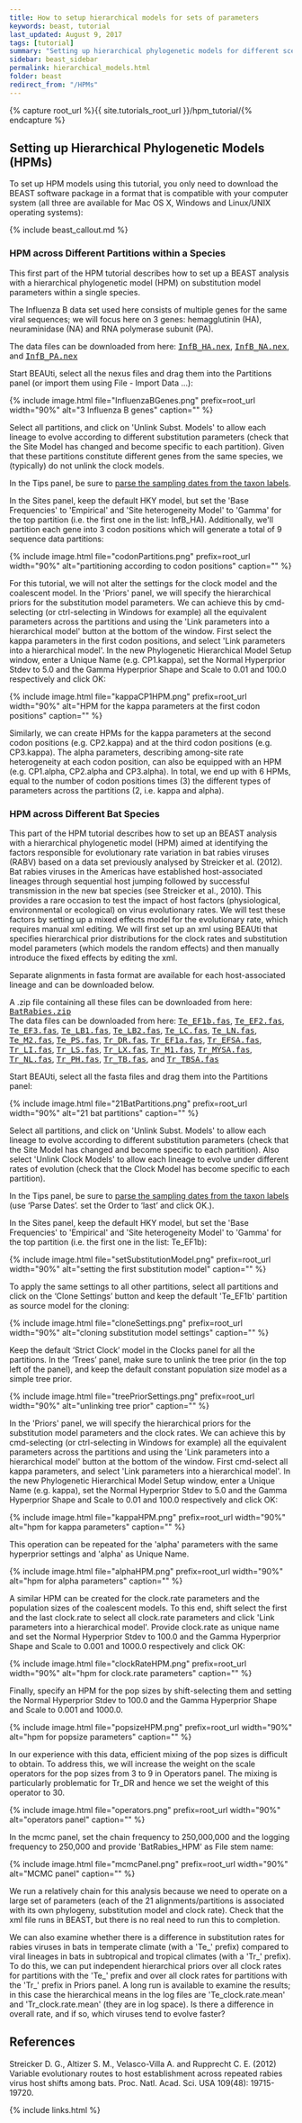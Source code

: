 ```yaml
---
title: How to setup hierarchical models for sets of parameters
keywords: beast, tutorial
last_updated: August 9, 2017
tags: [tutorial]
summary: "Setting up hierarchical phylogenetic models for different scenarios."
sidebar: beast_sidebar
permalink: hierarchical_models.html
folder: beast
redirect_from: "/HPMs"
---
```


{% capture root_url %}{{ site.tutorials_root_url }}/hpm_tutorial/{% endcapture %}

## Setting up Hierarchical Phylogenetic Models (HPMs)

To set up HPM models using this tutorial, you only need to download the BEAST software package in a format that is compatible with your computer system (all three are available for Mac OS X, Windows and Linux/UNIX operating systems):

{% include beast_callout.md %}

### HPM across Different Partitions within a Species

This first part of the HPM tutorial describes how to set up a BEAST analysis with a hierarchical phylogenetic model (HPM) on substitution model parameters within a single species.

The Influenza B data set used here consists of multiple genes for the same viral sequences; we will focus here on 3 genes: hemagglutinin (HA), neuraminidase (NA) and RNA polymerase subunit (PA).

<div class="alert alert-success" role="alert"><i class="fa fa-download fa-lg"></i> 
The data files can be downloaded from here:
<a href="{{ root_url }}files/InfB_HA.nex"><samp>InfB_HA.nex</samp></a>, 
<a href="{{ root_url }}files/InfB_NA.nex"><samp>InfB_NA.nex</samp></a>, and 
<a href="{{ root_url }}files/InfB_PA.nex"><samp>InfB_PA.nex</samp></a>
</div>

Start BEAUti, select all the nexus files and drag them into the Partitions panel (or import them using File - Import Data ...):

{% include image.html file="InfluenzaBGenes.png" prefix=root_url width="90%" alt="3 Influenza B genes" caption="" %}

Select all partitions, and click on 'Unlink Subst. Models' to allow each lineage to evolve according to different substitution parameters (check that the Site Model has changed and become specific to each partition). 
Given that these partitions constitute different genes from the same species, we (typically) do not unlink the clock models.

In the Tips panel, be sure to [parse the sampling dates from the taxon labels](tip_dates).

In the Sites panel, keep the default HKY model, but set the 'Base Frequencies' to 'Empirical' and 'Site heterogeneity Model' to 'Gamma' for the top partition (i.e. the first one in the list: InfB_HA).
Additionally, we'll partition each gene into 3 codon positions which will generate a total of 9 sequence data partitions:

{% include image.html file="codonPartitions.png" prefix=root_url width="90%" alt="partitioning according to codon positions" caption="" %}

For this tutorial, we will not alter the settings for the clock model and the coalescent model.
In the 'Priors' panel, we will specify the hierarchical priors for the substitution model parameters. 
We can achieve this by cmd-selecting (or ctrl-selecting in Windows for example) all the equivalent parameters across the partitions and using the 'Link parameters into a hierarchical model' button at the bottom of the window. 
First select the kappa parameters in the first codon positions, and select 'Link parameters into a hierarchical model'. 
In the new Phylogenetic Hierarchical Model Setup window, enter a Unique Name (e.g. CP1.kappa), set the Normal Hyperprior Stdev to 5.0 and the Gamma Hyperprior Shape and Scale to 0.01 and 100.0 respectively and click OK:

{% include image.html file="kappaCP1HPM.png" prefix=root_url width="90%" alt="HPM for the kappa parameters at the first codon positions" caption="" %}

Similarly, we can create HPMs for the kappa parameters at the second codon positions (e.g. CP2.kappa) and at the third codon positions (e.g. CP3.kappa).
The alpha parameters, describing among-site rate heterogeneity at each codon position, can also be equipped with an HPM (e.g. CP1.alpha, CP2.alpha and CP3.alpha).
In total, we end up with 6 HPMs, equal to the number of codon positions times (3) the different types of parameters across the partitions (2, i.e. kappa and alpha).


### HPM across Different Bat Species

This part of the HPM tutorial describes how to set up an BEAST analysis with a hierarchical phylogenetic model (HPM) aimed at identifying the factors responsible for evolutionary rate variation in bat rabies viruses (RABV) based on a data set previously analysed by Streicker et al. (2012). 
Bat rabies viruses in the Americas have established host-associated lineages through sequential host jumping followed by successful transmission in the new bat species (see Streicker et al., 2010). 
This provides a rare occasion to test the impact of host factors (physiological, environmental or ecological) on virus evolutionary rates. 
We will test these factors by setting up a mixed effects model for the evolutionary rate, which requires manual xml editing. 
We will first set up an xml using BEAUti that specifies hierarchical prior distributions for the clock rates and substitution model parameters (which models the random effects) and then manually introduce the fixed effects by editing the xml.

Separate alignments in fasta format are available for each host-associated lineage and can be downloaded below. 
<div class="alert alert-success" role="alert"><i class="fa fa-download fa-lg"></i> 
A .zip file containing all these files can be downloaded from here:
<a href="{{ root_url }}files/BatRabies.zip"><samp>BatRabies.zip</samp></a>
</div>

<div class="alert alert-success" role="alert"><i class="fa fa-download fa-lg"></i> 
The data files can be downloaded from here:
<a href="{{ root_url }}files/Te_EF1b.fas"><samp>Te_EF1b.fas</samp></a>, 
<a href="{{ root_url }}files/Te_EF2.fas"><samp>Te_EF2.fas</samp></a>, 
<a href="{{ root_url }}files/Te_EF3.fas"><samp>Te_EF3.fas</samp></a>, 
<a href="{{ root_url }}files/Te_LB1.fas"><samp>Te_LB1.fas</samp></a>, 
<a href="{{ root_url }}files/Te_LB2.fas"><samp>Te_LB2.fas</samp></a>, 
<a href="{{ root_url }}files/Te_LC.fas"><samp>Te_LC.fas</samp></a>, 
<a href="{{ root_url }}files/Te_LN.fas"><samp>Te_LN.fas</samp></a>,
<a href="{{ root_url }}files/Te_M2.fas"><samp>Te_M2.fas</samp></a>,
<a href="{{ root_url }}files/Te_PS.fas"><samp>Te_PS.fas</samp></a>,
<a href="{{ root_url }}files/Tr_DR.fas"><samp>Tr_DR.fas</samp></a>,
<a href="{{ root_url }}files/Tr_EF1a.fas"><samp>Tr_EF1a.fas</samp></a>, 
<a href="{{ root_url }}files/Tr_EFSA.fas"><samp>Tr_EFSA.fas</samp></a>,
<a href="{{ root_url }}files/Tr_LI.fas"><samp>Tr_LI.fas</samp></a>,
<a href="{{ root_url }}files/Tr_LS.fas"><samp>Tr_LS.fas</samp></a>,
<a href="{{ root_url }}files/Tr_LX.fas"><samp>Tr_LX.fas</samp></a>,
<a href="{{ root_url }}files/Tr_M1.fas"><samp>Tr_M1.fas</samp></a>,
<a href="{{ root_url }}files/Tr_MYSA.fas"><samp>Tr_MYSA.fas</samp></a>,
<a href="{{ root_url }}files/Tr_NL.fas"><samp>Tr_NL.fas</samp></a>,
<a href="{{ root_url }}files/Tr_PH.fas"><samp>Tr_PH.fas</samp></a>,
<a href="{{ root_url }}files/Tr_TB.fas"><samp>Tr_TB.fas</samp></a>, and
<a href="{{ root_url }}files/Tr_TBSA.fas"><samp>Tr_TBSA.fas</samp></a>
</div>

Start BEAUti, select all the fasta files and drag them into the Partitions panel:

{% include image.html file="21BatPartitions.png" prefix=root_url width="90%" alt="21 bat partitions" caption="" %}

Select all partitions, and click on 'Unlink Subst. Models' to allow each lineage to evolve according to different substitution parameters (check that the Site Model has changed and become specific to each partition). 
Also select 'Unlink Clock Models' to allow each lineage to evolve under different rates of evolution (check that the Clock Model has become specific to each partition).

In the Tips panel, be sure to [parse the sampling dates from the taxon labels](tip_dates) (use ‘Parse Dates’. set the Order to ‘last’ and click OK.).

In the Sites panel, keep the default HKY model, but set the 'Base Frequencies' to 'Empirical' and 'Site heterogeneity Model' to 'Gamma' for the top partition (i.e. the first one in the list: Te_EF1b):

{% include image.html file="setSubstitutionModel.png" prefix=root_url width="90%" alt="setting the first substitution model" caption="" %}

To apply the same settings to all other partitions, select all partitions and click on the ‘Clone Settings’ button and keep the default 'Te_EF1b' partition as source model for the cloning:

{% include image.html file="cloneSettings.png" prefix=root_url width="90%" alt="cloning substitution model settings" caption="" %}

Keep the default ‘Strict Clock’ model in the Clocks panel for all the partitions.
In the ‘Trees’ panel, make sure to unlink the tree prior (in the top left of the panel), and keep the default constant population size model as a simple tree prior.

{% include image.html file="treePriorSettings.png" prefix=root_url width="90%" alt="unlinking tree prior" caption="" %}

In the 'Priors' panel, we will specify the hierarchical priors for the substitution model parameters and the clock rates. 
We can achieve this by cmd-selecting (or ctrl-selecting in Windows for example) all the equivalent parameters across the partitions and using the 'Link parameters into a hierarchical model' button at the bottom of the window. 
First cmd-select all kappa parameters, and select 'Link parameters into a hierarchical model'. 
In the new Phylogenetic Hierarchical Model Setup window, enter a Unique Name (e.g. kappa), set the Normal Hyperprior Stdev to 5.0 and the Gamma Hyperprior Shape and Scale to 0.01 and 100.0 respectively and click OK:

{% include image.html file="kappaHPM.png" prefix=root_url width="90%" alt="hpm for kappa parameters" caption="" %}

This operation can be repeated for the 'alpha' parameters with the same hyperprior settings and 'alpha' as Unique Name.

{% include image.html file="alphaHPM.png" prefix=root_url width="90%" alt="hpm for alpha parameters" caption="" %}

A similar HPM can be created for the clock.rate parameters and the population sizes of the coalescent models.
To this end, shift select the first and the last clock.rate to select all clock.rate parameters and click 'Link parameters into a hierarchical model'. 
Provide clock.rate as unique name and set the Normal Hyperprior Stdev to 100.0 and the Gamma Hyperprior Shape and Scale to 0.001 and 1000.0 respectively and click OK:

{% include image.html file="clockRateHPM.png" prefix=root_url width="90%" alt="hpm for clock.rate parameters" caption="" %}

Finally, specify an HPM for the pop sizes by shift-selecting them and setting the Normal Hyperprior Stdev to 100.0 and the Gamma Hyperprior Shape and Scale to 0.001 and 1000.0.

{% include image.html file="popsizeHPM.png" prefix=root_url width="90%" alt="hpm for popsize parameters" caption="" %}

In our experience with this data, efficient mixing of the pop sizes is difficult to obtain. 
To address this, we will increase the weight on the scale operators for the pop sizes from 3 to 9 in Operators panel. 
The mixing is particularly problematic for Tr_DR and hence we set the weight of this operator to 30.

{% include image.html file="operators.png" prefix=root_url width="90%" alt="operators panel" caption="" %}

In the mcmc panel, set the chain frequency to 250,000,000 and the logging frequency to 250,000 and provide 'BatRabies_HPM' as File stem name:

{% include image.html file="mcmcPanel.png" prefix=root_url width="90%" alt="MCMC panel" caption="" %}

We run a relatively chain for this analysis because we need to operate on a large set of parameters (each of the 21 alignments/partitions is associated with its own phylogeny, substitution model and clock rate). 
Check that the xml file runs in BEAST, but there is no real need to run this to completion.

We can also examine whether there is a difference in substitution rates for rabies viruses in bats in temperate climate (with a 'Te_' prefix) compared to viral lineages in bats in subtropical and tropical climates (with a 'Tr_' prefix). 
To do this, we can put independent hierarchical priors over all clock rates for partitions with the 'Te_' prefix and over all clock rates for partitions with the 'Tr_' prefix in Priors panel. 
A long run is available to examine the results; in this case the hierarchical means in the log files are 'Te_clock.rate.mean' and 'Tr_clock.rate.mean' (they are in log space). 
Is there a difference in overall rate, and if so, which viruses tend to evolve faster?


## References

Streicker D. G., Altizer S. M., Velasco-Villa A. and Rupprecht C. E. (2012) Variable evolutionary routes to host establishment across repeated rabies virus host shifts among bats. Proc. Natl. Acad. Sci. USA 109(48): 19715-19720.

{% include links.html %}
